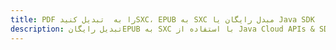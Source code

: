 ---title: PDF را به  تبدیل کنیدSXC، EPUB به SXC مبدل رایگان یا Java SDKdescription: تبدیل رایگانEPUB به SXC با استفاده از Java Cloud APIs & SDK همچنین اسناد PDF را در Cloud ایجاد، ویرایش و رندر کنید.---